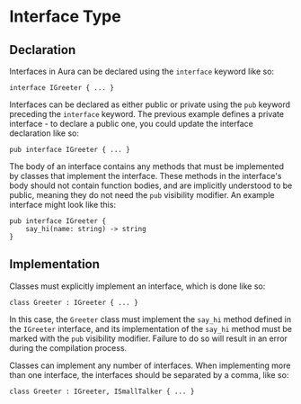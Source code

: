 # Interface Type

## Declaration
Interfaces in Aura can be declared using the `interface` keyword like so:
```
interface IGreeter { ... }
```
Interfaces can be declared as either public or private using the `pub` keyword preceding the `interface` keyword. The previous example defines a private interface - to declare a public one, you could update the interface declaration like so:
```
pub interface IGreeter { ... }
```
The body of an interface contains any methods that must be implemented by classes that implement the interface. These methods in the interface's body should not contain function bodies, and are implicitly understood to be public, meaning they do not need the `pub` visibility modifier. An example interface might look like this:
```
pub interface IGreeter {
    say_hi(name: string) -> string
}
```
## Implementation
Classes must explicitly implement an interface, which is done like so:
```
class Greeter : IGreeter { ... }
```
In this case, the `Greeter` class must implement the `say_hi` method defined in the `IGreeter` interface, and its implementation of the `say_hi` method must be marked with the `pub` visibility modifier. Failure to do so will result in an error during the compilation process.

Classes can implement any number of interfaces. When implementing more than one interface, the interfaces should be separated by a comma, like so:
```
class Greeter : IGreeter, ISmallTalker { ... }
```